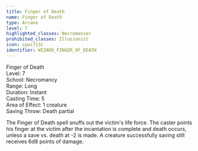 ```yaml
---
title: Finger of Death
name: Finger of Death
type: Arcane
level: 7
highlighted_classes: Necromancer
prohibited_classes: Illusionist
icon: spwi713c
identifier: WIZARD_FINGER_OF_DEATH
---
```

Finger of Death  
Level: 7  
School: Necromancy  
Range: Long  
Duration: Instant  
Casting Time: 5  
Area of Effect: 1 creature  
Saving Throw: Death partial  
  
The Finger of Death spell snuffs out the victim's life force. The caster points his finger at the victim after the incantation is complete and death occurs, unless a save vs. death at -2 is made. A creature successfully saving still receives 6d8 points of damage.  
